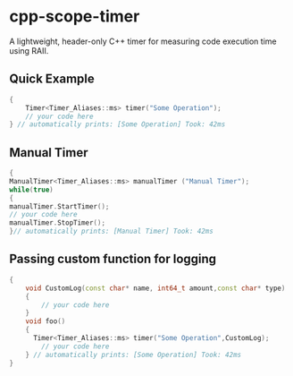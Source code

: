# cpp-scope-timer
A lightweight, header-only C++ timer for measuring code execution time using RAII. 
## Quick Example
```cpp
{
    Timer<Timer_Aliases::ms> timer("Some Operation");
    // your code here
} // automatically prints: [Some Operation] Took: 42ms
```
## Manual Timer
```cpp
{
ManualTimer<Timer_Aliases::ms> manualTimer ("Manual Timer");
while(true)
{
manualTimer.StartTimer();
// your code here
manualTimer.StopTimer();
}// automatically prints: [Manual Timer] Took: 42ms
```
## Passing custom function for logging
```cpp
{
    void CustomLog(const char* name, int64_t amount,const char* type)
    {
        // your code here
    }
    void foo()
    {
      Timer<Timer_Aliases::ms> timer("Some Operation",CustomLog);
        // your code here
    } // automatically prints: [Some Operation] Took: 42ms
}
```
